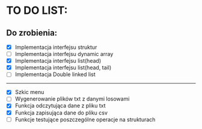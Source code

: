 # TO DO LIST:

## Do zrobienia:
- [X] Implementacja interfejsu struktur
- [ ] Implementacja interfejsu dynamic array
- [X] Implementacja interfejsu list(head)
- [X] Implementacja interfejsu list(head, tail)
- [ ] Implementacja Double linked list
-----------------------------------------
- [X] Szkic menu
- [ ] Wygenerowanie plików txt z danymi losowami
- [X] Funkcja odczytująca dane z pliku txt
- [x] Funkcja zapisująca dane do pliku csv
- [ ] Funkcje testujące poszczególne operacje na strukturach 
